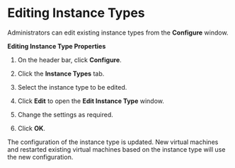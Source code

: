 # Editing Instance Types

Administrators can edit existing instance types from the **Configure** window.

**Editing Instance Type Properties**

1. On the header bar, click **Configure**.

2. Click the **Instance Types** tab.

3. Select the instance type to be edited.

4. Click **Edit** to open the **Edit Instance Type** window.

5. Change the settings as required.

6. Click **OK**.

The configuration of the instance type is updated. New virtual machines and restarted existing virtual machines based on the instance type will use the new configuration.
